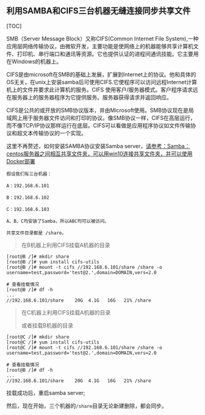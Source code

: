 ## 利用SAMBA和CIFS三台机器无缝连接同步共享文件

[TOC]

SMB（Server Message Block）又称CIFS(Common Internet File System),一种应用层网络传输协议，由微软开发，主要功能是使网络上的机器能够共享计算机文件、打印机、串行端口和通讯等资源。它也提供认证的进程间通讯技能。它主要用在Windows的机器上。

CIFS是由microsoft在SMB的基础上发展，扩展到Internet上的协议。他和具体的OS无关，在unix上安装samba后可使用CIFS.它使程序可以访问远程Internet计算机上的文件并要求此计算机的服务。CIFS 使用客户/服务器模式。客户程序请求远在服务器上的服务器程序为它提供服务。服务器获得请求并返回响应。

CIFS是公共的或开放的SMB协议版本，并由Microsoft使用。SMB协议现在是局域网上用于服务器文件访问和打印的协议。像SMB协议一样，CIFS在高层运行，而不像TCP/IP协议那样运行在底层。CIFS可以看做是应用程序协议如文件传输协议和超文本传输协议的一个实现。

这里不再赘述，如何安装SAMBA协议安装Samba server，[请参考：Samba：centos服务器之间相互共享文件夹，可以用win10连接共享文件夹，并可以使用Docker部署](https://blog.csdn.net/qq_26003101/article/details/111279960)

`假设我们有三台机器：`

`A：192.168.6.101`

`B：192.168.6.102`

`C：192.168.6.103`

`A、B、C均安装了Samba，所以ABC均可以被访问。`

`共享文件目录都是 /share。`

> 在B机器上利用CIFS挂载A机器的目录

~~~shell
[root@B /]# mkdir share
[root@B /]# yum install cifs-utils
[root@B /]# mount -t cifs //192.168.6.101/share /share -o username=test,password='test@2.',domain=DOMAIN,vers=2.0 

# 查看挂载情况
[root@B /]# df -h
...
//192.168.6.101/share    20G  4.1G   16G   21% /share
~~~

> 在C机器上利用CIFS挂载A机器的目录
>
> 或者挂载B机器的目录

~~~shell
[root@C /]# mkdir share
[root@C /]# yum install cifs-utils
[root@C /]# mount -t cifs //192.168.6.101/share /share -o username=test,password='test@2.',domain=DOMAIN,vers=2.0 

# 查看挂载情况
[root@B /]# df -h
...
//192.168.6.101/share    20G  4.1G   16G   21% /share
~~~

挂载成功后，重启samba server;

然后，现在开始，三个机器的`/share`目录无论新建删除，都会同步。